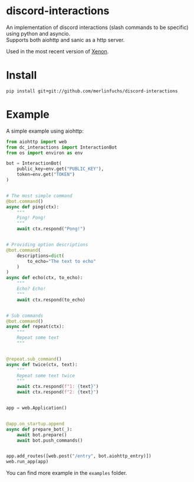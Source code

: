 # discord-interactions

An implementation of discord interactions (slash commands to be specific) using python and asyncio.  
Supports both aiohttp and sanic as a http server.  
  
Used in the most recent version of [Xenon](https://xenon.bot).

# Install

```
pip install git+git://github.com/merlinfuchs/discord-interactions
```

# Example

A simple example using aiohttp:

```py
from aiohttp import web
from dc_interactions import InteractionBot
from os import environ as env

bot = InteractionBot(
    public_key=env.get("PUBLIC_KEY"),
    token=env.get("TOKEN")
)


# The most simple command
@bot.command()
async def ping(ctx):
    """
    Ping! Pong!
    """
    await ctx.respond("Pong!")


# Providing option descriptions
@bot.command(
    descriptions=dict(
        to_echo="The text to echo"
    )
)
async def echo(ctx, to_echo):
    """
    Echo? Echo!
    """
    await ctx.respond(to_echo)


# Sub commands
@bot.command()
async def repeat(ctx):
    """
    Repeat some text
    """


@repeat.sub_command()
async def twice(ctx, text):
    """
    Repeat some text twice
    """
    await ctx.respond(f"1: {text}")
    await ctx.respond(f"2: {text}")


app = web.Application()


@app.on_startup.append
async def prepare_bot(_):
    await bot.prepare()
    await bot.push_commands()


app.add_routes([web.post("/entry", bot.aiohttp_entry)])
web.run_app(app)
```

You can find more example in the `examples` folder.